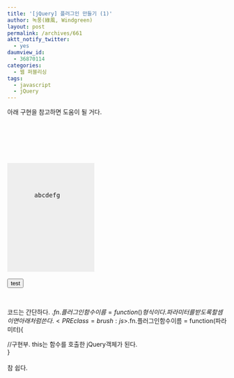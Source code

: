 ```yaml
---
title: '[jQuery] 플러그인 만들기 (1)'
author: 녹풍(綠風, Windgreen)
layout: post
permalink: /archives/661
aktt_notify_twitter:
  - yes
daumview_id:
  - 36870114
categories:
  - 웹 퍼블리싱
tags:
  - javascript
  - jQuery
---
```

아래 구현을 참고하면 도움이 될 거다.<PRE class=brush:html><script type="text/javascript" src="http://ajax.googleapis.com/ajax/libs/jquery/1.4.2/jquery.min.js"></script>

  
<script type="text/javascript">  
$(function(){  
//플러그인 구현부  
$.fn.alertThisText = function(){  
alert(this.text());  
}

//플러그인 테스트  
$('.alertThisText').click(function(){  
$('.test').alertThisText();  
});

});  
</script>  
<style>  
.test{ width: 200px; height: 200px; text-align: center; padding-top: 50px; background: #eee;}  
</style>  
<div class="test">  
abcdefg  
</div>  
<input type="button" class="alertThisText" value="test"/>  
</PRE>  
&nbsp;

  
코드는 간단하다. $.fn.플러그인함수이름 = function(){} 형식이다. 파라미터를 받도록 할 셈이면 아래처럼 쓴다.<PRE class=brush:js>$.fn.플러그인함수이름 = function(파라미터){

  
//구현부. this는 함수를 호출한 jQuery객체가 된다.  
}  
</PRE>  
참 쉽다.